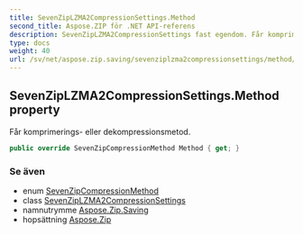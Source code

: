 ```yaml
---
title: SevenZipLZMA2CompressionSettings.Method
second_title: Aspose.ZIP för .NET API-referens
description: SevenZipLZMA2CompressionSettings fast egendom. Får komprimerings eller dekompressionsmetod.
type: docs
weight: 40
url: /sv/net/aspose.zip.saving/sevenziplzma2compressionsettings/method/
---
```

## SevenZipLZMA2CompressionSettings.Method property

Får komprimerings- eller dekompressionsmetod.

```csharp
public override SevenZipCompressionMethod Method { get; }
```

### Se även

* enum [SevenZipCompressionMethod](../../sevenzipcompressionmethod/)
* class [SevenZipLZMA2CompressionSettings](../)
* namnutrymme [Aspose.Zip.Saving](../../sevenziplzma2compressionsettings/)
* hopsättning [Aspose.Zip](../../../)


